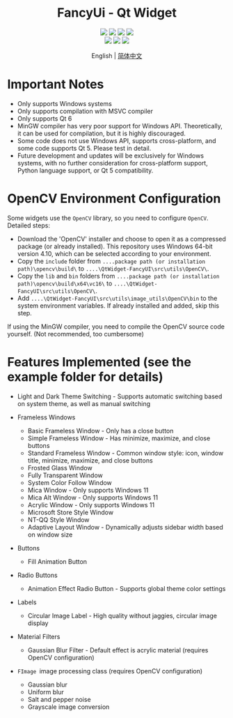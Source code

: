<div align="center">
  <h1>FancyUi - Qt Widget</h1>
</div>


<div align="center">
  <img src="https://img.shields.io/badge/License-GPLv3-green?logoColor=63%2C%20185%2C%2017&label=license&labelColor=63%2C%20185%2C%2017&color=63%2C%20185%2C%2017">
<img src="https://img.shields.io/badge/Language-C++-rgb(243,75,125)">
    <img src="https://img.shields.io/badge/Qt-QMake-rgb(158,106,3)">
    <img src="https://img.shields.io/badge/Qt-Qt%20Widget-63%2C%20185%2C%2017">
</div>
<div align="center">
    <img src="https://img.shields.io/github/stars/BFEMCC/Qt-widget-Fancy_UI?style=default&label=%E2%AD%90%EF%B8%8Fstars">
    <img src="https://img.shields.io/github/forks/BFEMCC/Qt-widget-Fancy_UI?style=default">
    <img src="https://img.shields.io/github/watchers/BFEMCC/Qt-widget-Fancy_UI?style=default">
</div>
<p align="center">
English | <a href="./README.md">简体中文</a>
</p>

# Important Notes

- Only supports Windows systems
- Only supports compilation with MSVC compiler
- Only supports Qt 6
- MinGW compiler has very poor support for Windows API. Theoretically, it can be used for compilation, but it is highly discouraged.
- Some code does not use Windows API, supports cross-platform, and some code supports Qt 5. Please test in detail.
- Future development and updates will be exclusively for Windows systems, with no further consideration for cross-platform support, Python language support, or Qt 5 compatibility.

# OpenCV Environment Configuration

Some widgets use the `OpenCV` library, so you need to configure `OpenCV`. Detailed steps:

- Download the 'OpenCV' installer and choose to open it as a compressed package (or already installed). This repository uses Windows 64-bit version 4.10, which can be selected according to your environment.
- Copy the `include` folder from `....package path (or installation path)\opencv\build\` to `....\QtWidget-FancyUI\src\utils\OpenCV\`.
- Copy the `lib` and `bin` folders from `....package path (or installation path)\opencv\build\x64\vc16\` to `....\QtWidget-FancyUI\src\utils\OpenCV\`.
- Add `....\QtWidget-FancyUI\src\utils\image_utils\OpenCV\bin` to the system environment variables. If already installed and added, skip this step.

If using the MinGW compiler, you need to compile the OpenCV source code yourself. (Not recommended, too cumbersome)

# Features Implemented (see the example folder for details)

- Light and Dark Theme Switching - Supports automatic switching based on system theme, as well as manual switching
- Frameless Windows
  - Basic Frameless Window - Only has a close button
  - Simple Frameless Window - Has minimize, maximize, and close buttons
  - Standard Frameless Window - Common window style: icon, window title, minimize, maximize, and close buttons
  - Frosted Glass Window
  - Fully Transparent Window
  - System Color Follow Window
  - Mica Window - Only supports Windows 11
  - Mica Alt Window - Only supports Windows 11
  - Acrylic Window - Only supports Windows 11
  - Microsoft Store Style Window
  - NT-QQ Style Window
  - Adaptive Layout Window - Dynamically adjusts sidebar width based on window size
- Buttons
  - Fill Animation Button
- Radio Buttons
  - Animation Effect Radio Button - Supports global theme color settings
- Labels
  - Circular Image Label - High quality without jaggies, circular image display
- Material Filters
  - Gaussian Blur Filter - Default effect is acrylic material (requires OpenCV configuration)
- `FImage `image processing class (requires OpenCV configuration)

  - Gaussian blur
  - Uniform blur
  - Salt and pepper noise
  - Grayscale image conversion
